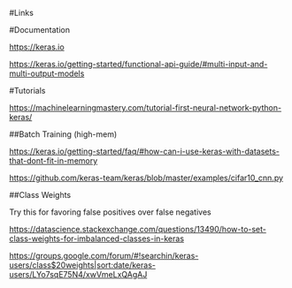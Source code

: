 #Links

#Documentation

https://keras.io

https://keras.io/getting-started/functional-api-guide/#multi-input-and-multi-output-models

#Tutorials

https://machinelearningmastery.com/tutorial-first-neural-network-python-keras/

##Batch Training (high-mem)

https://keras.io/getting-started/faq/#how-can-i-use-keras-with-datasets-that-dont-fit-in-memory

https://github.com/keras-team/keras/blob/master/examples/cifar10_cnn.py

##Class Weights

Try this for favoring false positives over false negatives

https://datascience.stackexchange.com/questions/13490/how-to-set-class-weights-for-imbalanced-classes-in-keras

https://groups.google.com/forum/#!searchin/keras-users/class$20weights|sort:date/keras-users/LYo7sqE75N4/xwVmeLxQAgAJ
